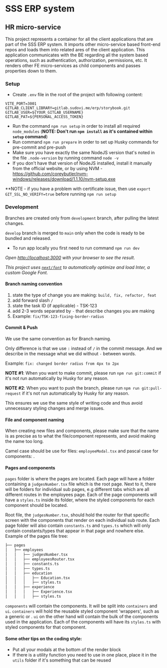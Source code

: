 # SSS ERP system

## HR micro-service

This project represents a container for all the client applications that are part of the SSS ERP system.
It imports other micro-service based front-end repos and loads them into related ares of the client application.
This application communicates with the BE regarding all the system based operations, such as authentication, authorization, permissions, etc.
It renders other FE micro-services as child components and passes properties down to them.

### Setup

- Create `.env` file in the root of the project with following content:

```
VITE_PORT=3001
GITLAB_CLIENT_LIBRARY=gitlab.sudovi.me/erp/storybook.git
GITLAB_USER=${YOUR_GITLAB_USERNAME}
GITLAB_PAT=${PERSONAL_ACCESS_TOKEN}
```

- Run the command `npm run setup` in order to install all required `node_modules` (**NOTE: Don't run `npm install` as it's contained within `setup` command**)
- Run command `npm run prepare` in order to set up Husky commands for pre-commit and pre-push
- Make sure you have exactly the same NodeJS version that's noted in the file `.node-version` by running command `node -v`
- If you don't have that version of NodeJS installed, install it manually from the official website, or by using NVM - https://github.com/coreybutler/nvm-windows/releases/download/1.1.10/nvm-setup.exe

**NOTE - if you have a problem with certificate issue, then use `export GIT_SSL_NO_VERIFY=true` before running `npm run setup`

### Development

Branches are created only from `development` branch, after pulling the latest changes.

`develop` branch is merged to `main` only when the code is ready to be bundled and released.

- To run app locally you first need to run command `npm run dev`

_Open [http://localhost:3000](http://localhost:3000) with your browser to see the result._

_This project uses [`next/font`](https://nextjs.org/docs/basic-features/font-optimization) to automatically optimize and load Inter, a custom Google Font._

#### Branch naming convention

1. state the type of change you are making: `build, fix, refactor, feat`
2. add forward slash `/`
3. state the task ID (if applicable) - TSK-123
4. add 2-3 words separated by `-` that describe changes you are making
5. Example: `fix/TSK-123-fixing-border-radius`

#### Commit & Push

We use the same convention as for Branch naming.

Only difference is that we use `:` instead of `/` in the commit message. And we describe in the message what we did without `-` between words.

Example: `fix: changed border radius from 4px to 2px`

**NOTE #1**: When you want to make commit, please run `npm run git:commit` if it's not run automatically by Husky for any reason.

**NOTE #2**: When you want to push the branch, please run `npm run git:pull-request` if it's not run automatically by Husky for any reason.

This ensures we use the same style of writing code and thus avoid unnecessary styling changes and merge issues.

#### File and component naming

When creating new files and components, please make sure that the name is as precise as to what the file/component represents, and avoid making the name too long.

Camel case should be use for files: `employeeModal.tsx` and pascal case for components: <EmployeeModal />.

#### Pages and components

`pages` folder is where the pages are located. Each page will have a folder containing a `judgesNumber.tsx` file which is the root page. Next to it, there will be folders for individual sub pages, e.g different tabs which are all different routes in the employees page. Each of the page components will have a `styles.ts` inside its folder, where the styled components for each component should be located.

Root file, the `judgesNumber.tsx`, should hold the router for that specific screen with the components that render on each individual sub route. Each page folder will also contain `constants.ts` and `types.ts` which will only contain constants/types that appear in that page and nowhere else. Example of the pages file tree:

```bash
├── pages
│   ├── employees
│   │   ├── judgesNumber.tsx
│   │   ├── employeesRouter.tsx
│   │   ├── constants.ts
│   │   ├── types.ts
│   │   ├── education
│   │   │   ├── Education.tsx
│   │   │   ├── styles.ts
│   │   ├── experience
│   │   │   ├── Experience.tsx
│   │   │   ├── styles.ts
```

`components` will contain the components. It will be split into `containers` and `ui`. `containers` will hold the reusable styled component 'wrappers', such as a generic <Container /> or <Box />. `ui` on the other hand will contain the bulk of the components used in the application. Each of the components will have its `styles.ts` with styled components for that component.

#### Some other tips on the coding style:

- Put all your modals at the bottom of the render block
- If there is a utility function you need to use in one place, place it in the `utils` folder if it's something that can be reused
